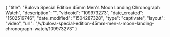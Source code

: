 {
    "title": "Bulova Special Edition 45mm Men's Moon Landing Chronograph Watch",
    "description": "",
    "videoid": "109973273",
    "date_created": "1502519746",
    "date_modified": "1504287328",
    "type": "captivate",
    "layout": "video",
    "url": "\/v\/bulova-special-edition-45mm-men-s-moon-landing-chronograph-watch\/109973273"
}